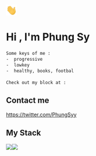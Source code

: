 <img src="https://raw.githubusercontent.com/ABSphreak/ABSphreak/master/gifs/Hi.gif" width="30px">

# Hi , I'm Phung Sy
    Some keys of me : 
    -  progressive
    -  lowkey
    -  healthy, books, footbal 
    
    Check out my block at : 


## Contact me

https://twitter.com/PhungSyy

## My Stack

<a href="https://cuthanh.com"><img height="150px" src="https://github-readme-stats.vercel.app/api?username=phungvansyhb&show_icons=true&hide_title=true&hide_border=true&theme=graywhite" /><img height="150px" src="https://github-readme-stats.vercel.app/api/top-langs/?username=phungvansyhb&show_icons=true&layout=compact&langs_count=6&hide_title=true&hide_border=true&theme=graywhite" /></a>
